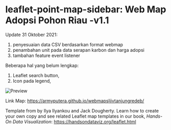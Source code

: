 # leaflet-point-map-sidebar: Web Map Adopsi Pohon Riau -v1.1
Update 31 Oktober 2021:
1. penyesuaian data CSV berdasarkan format webmap
2. penambahan unit pada data serapan karbon dan harga adopsi
3. tambahan feature event listener

Beberapa hal yang belum lengkap:
1. Leaflet search button,
2. Icon pada legend,

![Preview](preview.png)


Link Map: https://armyputera.github.io/webmapsljivtanjungredeb/


Template from by Ilya Ilyankou and Jack Dougherty. Learn how to create your own copy and see related Leaflet map templates in our book, *Hands-On Data Visualization*: https://handsondataviz.org/leaflet.html

